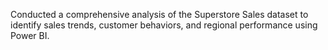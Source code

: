 Conducted a comprehensive analysis of the Superstore Sales dataset to identify sales trends, customer behaviors, and regional performance using Power BI.

